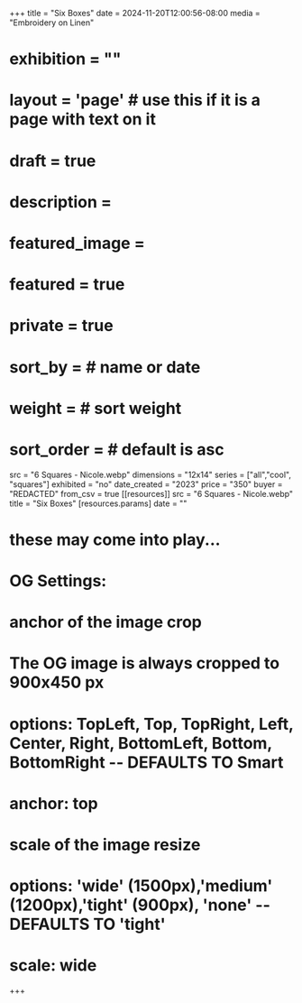+++
title = "Six Boxes"
date = 2024-11-20T12:00:56-08:00
media = "Embroidery on Linen"
# exhibition = ""
# layout = 'page' # use this if it is a page with text on it
# draft = true
# description = 
# featured_image = 
# featured = true
# private = true
# sort_by = # name or date
# weight = # sort weight
# sort_order = # default is asc
src = "6 Squares - Nicole.webp"
dimensions = "12x14"
  series = ["all","cool", "squares"]
  exhibited = "no"
date_created = "2023"
price = "350"
buyer = "REDACTED"
from_csv = true
[[resources]]
  src = "6 Squares - Nicole.webp"
  title = "Six Boxes"
  [resources.params]
  date = ""

# these may come into play...
# OG Settings:
# anchor of the image crop 
#   The OG image is always cropped to 900x450 px
#   options: TopLeft, Top, TopRight, Left, Center, Right, BottomLeft, Bottom, BottomRight -- DEFAULTS TO Smart
# anchor: top
# scale of the image resize 
#   options: 'wide' (1500px),'medium' (1200px),'tight' (900px), 'none' -- DEFAULTS TO 'tight'
# scale: wide 
+++